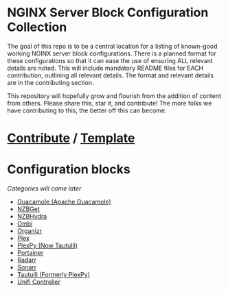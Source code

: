 # NGINX Server Block Configuration Collection

The goal of this repo is to be a central location for a listing of known-good working NGINX server block configurations. There is a planned format for these configurations so that it can ease the use of ensuring ALL relevant details are noted. This will include mandatory README files for EACH contribution, outlining all relevant details. The format and relevant details are in the contributing section.

This repository will hopefully grow and flourish from the addition of content from others. Please share this, star it, and contribute! The more folks we have contributing to this, the better off this can become.

# [Contribute](/contributing.md) / [Template](/-template/appname.md)

# Configuration blocks
*Categories will come later*

- [Guacamole (Apache Guacamole)](/apps/guacamole/guacamole.md)
- [NZBGet](/apps/nzbget/nzbget.md)
- [NZBHydra](/apps/nzbhydra/nzbhydra.md)
- [Ombi](/apps/ombi/ombi.md)
- [Organizr](/apps/organizr/organizr.md)
- [Plex](/apps/plex/plex.md)
- [PlexPy (Now Tautulli)](/apps/tautulli/tautulli.md)
- [Portainer](/apps/portainer/portainer.md)
- [Radarr](/apps/radarr/radarr.md)
- [Sonarr](/apps/sonarr/sonarr.md)
- [Tautulli (Formerly PlexPy)](/apps/tautulli/tautulli.md)
- [Unifi Controller](/apps/unifi_controller/unifi_controller.md)
